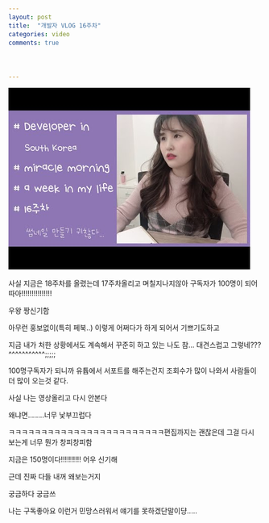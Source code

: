 ```yaml
---
layout: post
title:  "개발자 VLOG 16주차"
categories: video 
comments: true



---
```


[![썸네일](/assets/img/youtube/16.jpg)](https://www.youtube.com/watch?v=c6E2YR36LII)







사실 지금은 18주차를 올렸는데 17주차올리고 며칠지나지않아 구독자가 100명이 되어따아!!!!!!!!!!!!!!!

우왕 짱신기함

아무런 홍보없이(특히 페북..) 이렇게 어쩌다가 하게 되어서 기쁘기도하고

지금 내가 처한 상황에서도 계속해서 꾸준히 하고 있는 나도 참... 대견스럽고 그렇네???^^^^^^^^^^^;;;;;



100명구독자가 되니까 유튭에서 서포트를 해주는건지 조회수가 많이 나와서 사람들이 더 많이 오는것 같다.

사실 나는 영상올리고 다시 안본다

왜냐면........너무 낯부끄럽다

ㅋㅋㅋㅋㅋㅋㅋㅋㅋㅋㅋㅋㅋㅋㅋㅋㅋㅋㅋㅋㅋㅋㅋㅋ편집까지는 괜찮은데 그걸 다시 보는게 너무 뭔가 창피창피함



지금은 150명이다!!!!!!!!!! 어우 신기해

근데 진짜 다들 내꺼 왜보는거지

궁금하다 궁금쓰

나는 구독좋아요 이런거 민망스러워서 얘기를 못하겠단말이댱.....

